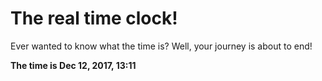 # The real time clock!

Ever wanted to know what the time is? Well, your journey is about to end!

**The time is Dec 12, 2017, 13:11**